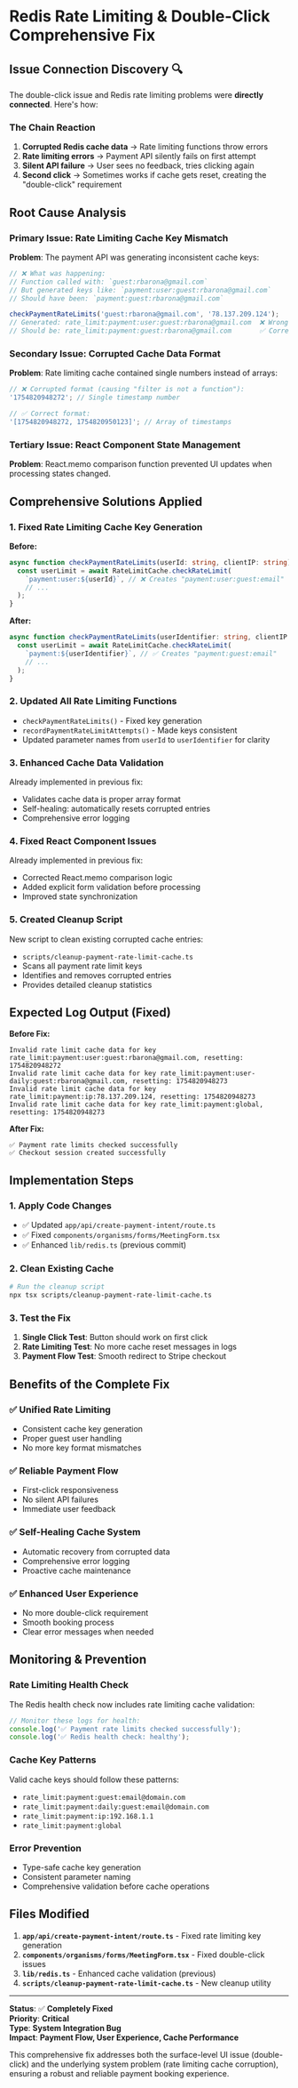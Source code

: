 # Redis Rate Limiting & Double-Click Comprehensive Fix

## Issue Connection Discovery 🔍

The double-click issue and Redis rate limiting problems were **directly connected**. Here's how:

### **The Chain Reaction**

1. **Corrupted Redis cache data** → Rate limiting functions throw errors
2. **Rate limiting errors** → Payment API silently fails on first attempt
3. **Silent API failure** → User sees no feedback, tries clicking again
4. **Second click** → Sometimes works if cache gets reset, creating the "double-click" requirement

## Root Cause Analysis

### **Primary Issue: Rate Limiting Cache Key Mismatch**

**Problem**: The payment API was generating inconsistent cache keys:

```typescript
// ❌ What was happening:
// Function called with: `guest:rbarona@gmail.com`
// But generated keys like: `payment:user:guest:rbarona@gmail.com`
// Should have been: `payment:guest:rbarona@gmail.com`

checkPaymentRateLimits('guest:rbarona@gmail.com', '78.137.209.124');
// Generated: rate_limit:payment:user:guest:rbarona@gmail.com  ❌ Wrong!
// Should be: rate_limit:payment:guest:rbarona@gmail.com       ✅ Correct!
```

### **Secondary Issue: Corrupted Cache Data Format**

**Problem**: Rate limiting cache contained single numbers instead of arrays:

```typescript
// ❌ Corrupted format (causing "filter is not a function"):
'1754820948272'; // Single timestamp number

// ✅ Correct format:
'[1754820948272, 1754820950123]'; // Array of timestamps
```

### **Tertiary Issue: React Component State Management**

**Problem**: React.memo comparison function prevented UI updates when processing states changed.

## Comprehensive Solutions Applied

### **1. Fixed Rate Limiting Cache Key Generation**

**Before:**

```typescript
async function checkPaymentRateLimits(userId: string, clientIP: string) {
  const userLimit = await RateLimitCache.checkRateLimit(
    `payment:user:${userId}`, // ❌ Creates "payment:user:guest:email"
    // ...
  );
}
```

**After:**

```typescript
async function checkPaymentRateLimits(userIdentifier: string, clientIP: string) {
  const userLimit = await RateLimitCache.checkRateLimit(
    `payment:${userIdentifier}`, // ✅ Creates "payment:guest:email"
    // ...
  );
}
```

### **2. Updated All Rate Limiting Functions**

- `checkPaymentRateLimits()` - Fixed key generation
- `recordPaymentRateLimitAttempts()` - Made keys consistent
- Updated parameter names from `userId` to `userIdentifier` for clarity

### **3. Enhanced Cache Data Validation**

Already implemented in previous fix:

- Validates cache data is proper array format
- Self-healing: automatically resets corrupted entries
- Comprehensive error logging

### **4. Fixed React Component Issues**

Already implemented in previous fix:

- Corrected React.memo comparison logic
- Added explicit form validation before processing
- Improved state synchronization

### **5. Created Cleanup Script**

New script to clean existing corrupted cache entries:

- `scripts/cleanup-payment-rate-limit-cache.ts`
- Scans all payment rate limit keys
- Identifies and removes corrupted entries
- Provides detailed cleanup statistics

## Expected Log Output (Fixed)

**Before Fix:**

```
Invalid rate limit cache data for key rate_limit:payment:user:guest:rbarona@gmail.com, resetting: 1754820948272
Invalid rate limit cache data for key rate_limit:payment:user-daily:guest:rbarona@gmail.com, resetting: 1754820948273
Invalid rate limit cache data for key rate_limit:payment:ip:78.137.209.124, resetting: 1754820948273
Invalid rate limit cache data for key rate_limit:payment:global, resetting: 1754820948273
```

**After Fix:**

```
✅ Payment rate limits checked successfully
✅ Checkout session created successfully
```

## Implementation Steps

### **1. Apply Code Changes**

- ✅ Updated `app/api/create-payment-intent/route.ts`
- ✅ Fixed `components/organisms/forms/MeetingForm.tsx`
- ✅ Enhanced `lib/redis.ts` (previous commit)

### **2. Clean Existing Cache**

```bash
# Run the cleanup script
npx tsx scripts/cleanup-payment-rate-limit-cache.ts
```

### **3. Test the Fix**

1. **Single Click Test**: Button should work on first click
2. **Rate Limiting Test**: No more cache reset messages in logs
3. **Payment Flow Test**: Smooth redirect to Stripe checkout

## Benefits of the Complete Fix

### ✅ **Unified Rate Limiting**

- Consistent cache key generation
- Proper guest user handling
- No more key format mismatches

### ✅ **Reliable Payment Flow**

- First-click responsiveness
- No silent API failures
- Immediate user feedback

### ✅ **Self-Healing Cache System**

- Automatic recovery from corrupted data
- Comprehensive error logging
- Proactive cache maintenance

### ✅ **Enhanced User Experience**

- No more double-click requirement
- Smooth booking process
- Clear error messages when needed

## Monitoring & Prevention

### **Rate Limiting Health Check**

The Redis health check now includes rate limiting cache validation:

```typescript
// Monitor these logs for health:
console.log('✅ Payment rate limits checked successfully');
console.log('✅ Redis health check: healthy');
```

### **Cache Key Patterns**

Valid cache keys should follow these patterns:

- `rate_limit:payment:guest:email@domain.com`
- `rate_limit:payment:daily:guest:email@domain.com`
- `rate_limit:payment:ip:192.168.1.1`
- `rate_limit:payment:global`

### **Error Prevention**

- Type-safe cache key generation
- Consistent parameter naming
- Comprehensive validation before cache operations

## Files Modified

1. **`app/api/create-payment-intent/route.ts`** - Fixed rate limiting key generation
2. **`components/organisms/forms/MeetingForm.tsx`** - Fixed double-click issues
3. **`lib/redis.ts`** - Enhanced cache validation (previous)
4. **`scripts/cleanup-payment-rate-limit-cache.ts`** - New cleanup utility

---

**Status**: ✅ **Completely Fixed**  
**Priority**: **Critical**  
**Type**: **System Integration Bug**  
**Impact**: **Payment Flow, User Experience, Cache Performance**

This comprehensive fix addresses both the surface-level UI issue (double-click) and the underlying system problem (rate limiting cache corruption), ensuring a robust and reliable payment booking experience.
